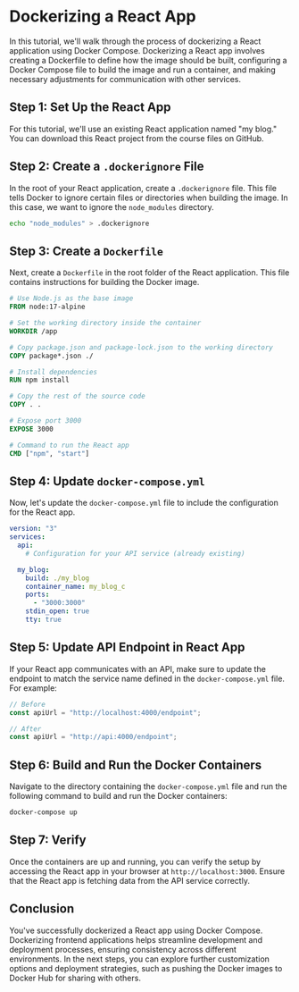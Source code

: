 # Dockerizing a React App

In this tutorial, we'll walk through the process of dockerizing a React application using Docker Compose. Dockerizing a React app involves creating a Dockerfile to define how the image should be built, configuring a Docker Compose file to build the image and run a container, and making necessary adjustments for communication with other services.

## Step 1: Set Up the React App

For this tutorial, we'll use an existing React application named "my blog." You can download this React project from the course files on GitHub.

## Step 2: Create a `.dockerignore` File

In the root of your React application, create a `.dockerignore` file. This file tells Docker to ignore certain files or directories when building the image. In this case, we want to ignore the `node_modules` directory.

```bash
echo "node_modules" > .dockerignore
```

## Step 3: Create a `Dockerfile`

Next, create a `Dockerfile` in the root folder of the React application. This file contains instructions for building the Docker image.

```Dockerfile
# Use Node.js as the base image
FROM node:17-alpine

# Set the working directory inside the container
WORKDIR /app

# Copy package.json and package-lock.json to the working directory
COPY package*.json ./

# Install dependencies
RUN npm install

# Copy the rest of the source code
COPY . .

# Expose port 3000
EXPOSE 3000

# Command to run the React app
CMD ["npm", "start"]
```

## Step 4: Update `docker-compose.yml`

Now, let's update the `docker-compose.yml` file to include the configuration for the React app.

```yaml
version: "3"
services:
  api:
    # Configuration for your API service (already existing)

  my_blog:
    build: ./my_blog
    container_name: my_blog_c
    ports:
      - "3000:3000"
    stdin_open: true
    tty: true
```

## Step 5: Update API Endpoint in React App

If your React app communicates with an API, make sure to update the endpoint to match the service name defined in the `docker-compose.yml` file. For example:

```javascript
// Before
const apiUrl = "http://localhost:4000/endpoint";

// After
const apiUrl = "http://api:4000/endpoint";
```

## Step 6: Build and Run the Docker Containers

Navigate to the directory containing the `docker-compose.yml` file and run the following command to build and run the Docker containers:

```bash
docker-compose up
```

## Step 7: Verify

Once the containers are up and running, you can verify the setup by accessing the React app in your browser at `http://localhost:3000`. Ensure that the React app is fetching data from the API service correctly.

## Conclusion

 You've successfully dockerized a React app using Docker Compose. Dockerizing frontend applications helps streamline development and deployment processes, ensuring consistency across different environments. In the next steps, you can explore further customization options and deployment strategies, such as pushing the Docker images to Docker Hub for sharing with others.
